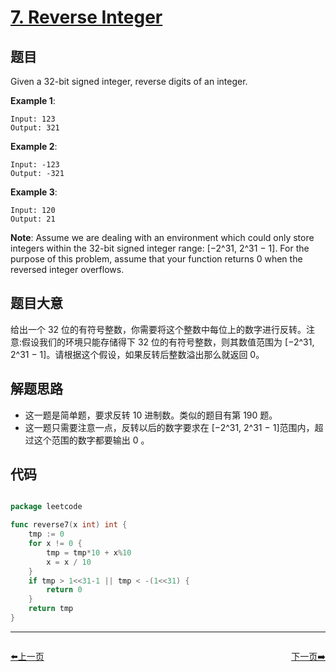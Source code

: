 # [7. Reverse Integer](https://leetcode.com/problems/reverse-integer/)


## 题目

Given a 32-bit signed integer, reverse digits of an integer.

**Example 1**:

    Input: 123
    Output: 321

**Example 2**:

    Input: -123
    Output: -321

**Example 3**:

    Input: 120
    Output: 21

**Note**: Assume we are dealing with an environment which could only store integers within the 32-bit signed integer range: [−2^31, 2^31 − 1]. For the purpose of this problem, assume that your function returns 0 when the reversed integer overflows.

## 题目大意

给出一个 32 位的有符号整数，你需要将这个整数中每位上的数字进行反转。注意:假设我们的环境只能存储得下 32 位的有符号整数，则其数值范围为 [−2^31,  2^31 − 1]。请根据这个假设，如果反转后整数溢出那么就返回 0。



## 解题思路


- 这一题是简单题，要求反转 10 进制数。类似的题目有第 190 题。
- 这一题只需要注意一点，反转以后的数字要求在 [−2^31, 2^31 − 1]范围内，超过这个范围的数字都要输出 0 。

## 代码

```go

package leetcode

func reverse7(x int) int {
	tmp := 0
	for x != 0 {
		tmp = tmp*10 + x%10
		x = x / 10
	}
	if tmp > 1<<31-1 || tmp < -(1<<31) {
		return 0
	}
	return tmp
}

```


----------------------------------------------
<div style="display: flex;justify-content: space-between;align-items: center;">
<p><a href="https://books.halfrost.com/leetcode/ChapterFour/0004.Median-of-Two-Sorted-Arrays/">⬅️上一页</a></p>
<p><a href="https://books.halfrost.com/leetcode/ChapterFour/0009.Palindrome-Number/">下一页➡️</a></p>
</div>
